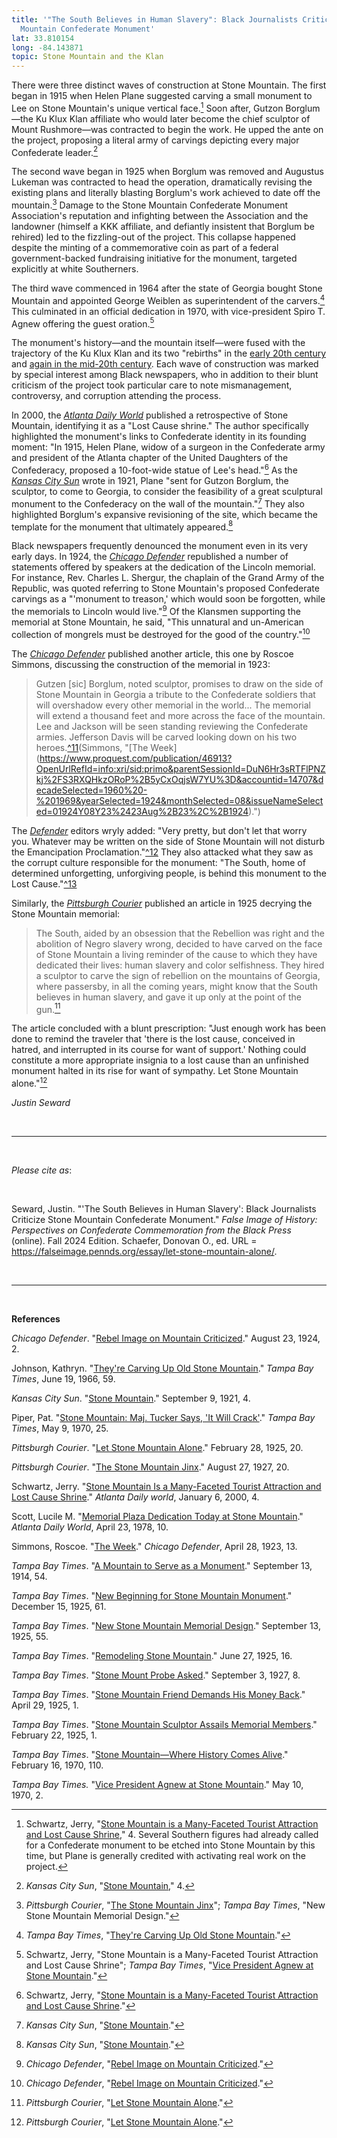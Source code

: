 ```yaml
---
title: '"The South Believes in Human Slavery": Black Journalists Criticize Stone
  Mountain Confederate Monument'
lat: 33.810154
long: -84.143871
topic: Stone Mountain and the Klan
---
```

There were three distinct waves of construction at Stone Mountain. The first began in 1915 when Helen Plane suggested carving a small monument to Lee on Stone Mountain's unique vertical  face.[^1] Soon after, Gutzon Borglum—the Ku Klux Klan affiliate who would later become the chief sculptor of Mount Rushmore—was contracted to begin the work. He upped the ante on the project, proposing a literal army of carvings depicting every major Confederate leader.[^2]

The second wave began in 1925 when Borglum was removed and Augustus Lukeman was contracted to head the operation, dramatically revising the existing plans and literally blasting Borglum's work achieved to date off the mountain.[^3] Damage to the Stone Mountain Confederate Monument Association's reputation and infighting between the Association and the landowner (himself a KKK affiliate, and defiantly insistent that Borglum be rehired) led to the fizzling-out of the project. This collapse happened despite the minting of a commemorative coin as part of a federal government-backed fundraising initiative for the monument, targeted explicitly at white Southerners.

The third wave commenced in 1964 after the state of Georgia bought Stone Mountain and appointed George Weiblen as superintendent of the carvers.[^4] This culminated in an official dedication in 1970, with vice-president Spiro T. Agnew offering the guest oration.[^5]

The monument's history—and the mountain itself—were fused with the trajectory of the Ku Klux Klan and its two "rebirths" in the [early 20th century](https://falseimage.pennds.org/essay/The-Birthplace-of-the-Klan) and [again in the mid-20th century](https://falseimage.pennds.org/essay/Fiery-Crosses-Symbolize-a-Revival-on-Stone-Mountain). Each wave of construction was marked by special interest among Black newspapers, who in addition to their blunt criticism of the project took particular care to note mismanagement, controversy, and corruption attending the process.

In 2000, the *[Atlanta Daily World](https://proxy.library.upenn.edu/login?url=https://www.proquest.com/publication/46353?accountid=14707&decadeSelected=2010+-+2019&yearSelected=2010&monthSelected=12&issueNameSelected=02010Y12Y30$23Dec+30,+2010)* published a retrospective of Stone Mountain, identifying it as a "Lost Cause shrine." The author specifically highlighted the monument's links to Confederate identity in its founding moment: "In 1915, Helen Plane, widow of a surgeon in the Confederate army and president of the Atlanta chapter of the United Daughters of the Confederacy, proposed a 10-foot-wide statue of Lee's head."[^6] As the *[Kansas City Sun](https://www.newspapers.com/paper/the-kansas-city-sun/1385/)* wrote in 1921, Plane "sent for Gutzon Borglum, the sculptor, to come to Georgia, to consider the feasibility of a great sculptural monument to the Confederacy on the wall of the mountain."[^7] They also highlighted Borglum's expansive revisioning of the site, which became the template for the monument that ultimately appeared.[^8] 

Black newspapers frequently denounced the monument even in its very early days. In 1924, the *[Chicago Defender](https://www.proquest.com/publication/46913?OpenUrlRefId=info:xri/sid:primo&parentSessionId=DuN6Hr3sRTFlPNZkj%2FS3RXQHkzORoP%2B5yCxOqjsW7YU%3D&accountid=14707&decadeSelected=1960%20-%201969&yearSelected=1924&monthSelected=08&issueNameSelected=01924Y08Y23%2423Aug%2B23%2C%2B1924)* republished a number of statements offered by speakers at the dedication of the Lincoln memorial. For instance, Rev. Charles L. Shergur, the chaplain of the Grand Army of the Republic, was quoted referring to Stone Mountain's proposed Confederate carvings as a "'monument to treason,' which would soon be forgotten, while the memorials to Lincoln would live."[^9] Of the Klansmen supporting the memorial at Stone Mountain, he said, "This unnatural and un-American collection of mongrels must be destroyed for the good of the country."[^10]

The *[Chicago Defender](https://www.proquest.com/publication/46913?OpenUrlRefId=info:xri/sid:primo&parentSessionId=DuN6Hr3sRTFlPNZkj%2FS3RXQHkzORoP%2B5yCxOqjsW7YU%3D&accountid=14707&decadeSelected=1960%20-%201969&yearSelected=1924&monthSelected=08&issueNameSelected=01924Y08Y23%2423Aug%2B23%2C%2B1924)* published another article, this one by Roscoe Simmons, discussing the construction of the memorial in 1923:

> Gutzen \[sic] Borglum, noted sculptor, promises to draw on the side of Stone Mountain in Georgia a tribute to the Confederate soldiers that will overshadow every other memorial in the world... The memorial will extend a thousand feet and more across the face of the mountain. Lee and Jackson will be seen standing reviewing the Confederate armies. Jefferson Davis will be carved looking down on his two heroes.[^11](Simmons, "\[The Week](\<>).")(Simmons, "\[The Week](https://www.proquest.com/publication/46913?OpenUrlRefId=info:xri/sid:primo&parentSessionId=DuN6Hr3sRTFlPNZkj%2FS3RXQHkzORoP%2B5yCxOqjsW7YU%3D&accountid=14707&decadeSelected=1960%20-%201969&yearSelected=1924&monthSelected=08&issueNameSelected=01924Y08Y23%2423Aug%2B23%2C%2B1924).")

The *[Defender](https://www.proquest.com/publication/46913?OpenUrlRefId=info:xri/sid:primo&parentSessionId=DuN6Hr3sRTFlPNZkj%2FS3RXQHkzORoP%2B5yCxOqjsW7YU%3D&accountid=14707&decadeSelected=1960%20-%201969&yearSelected=1924&monthSelected=08&issueNameSelected=01924Y08Y23%2423Aug%2B23%2C%2B1924)* editors wryly added: "Very pretty, but don't let that worry you. Whatever may be written on the side of Stone Mountain will not disturb the Emancipation Proclamation."[^12](Simmons, "\[The Week](\<>).") They also attacked what they saw as the corrupt culture responsible for the monument: "The South, home of determined unforgetting, unforgiving people, is behind this monument to the Lost Cause."[^13](Simmons, "\[The Week](\<>).")

Similarly, the *[Pittsburgh Courier](https://www.newspapers.com/paper/new-pittsburgh-courier/13418/)* published an article in 1925 decrying the Stone Mountain memorial:

> The South, aided by an obsession that the Rebellion was right and the abolition of Negro slavery wrong, decided to have carved on the face of Stone Mountain a living reminder of the cause to which they have dedicated their lives: human slavery and color selfishness. They hired a sculptor to carve the sign of rebellion on the mountains of Georgia, where passersby, in all the coming years, might know that the South believes in human slavery, and gave it up only at the point of the gun.[^14]

The article concluded with a blunt prescription: "Just enough work has been done to remind the traveler that 'there is the lost cause, conceived in hatred, and interrupted in its course for want of support.' Nothing could constitute a more appropriate insignia to a lost cause than an unfinished monument halted in its rise for want of sympathy. Let Stone Mountain alone."[^15]

*Justin Seward*

<br>

<hr>

<br>

*Please cite as*: 

<br>

Seward, Justin. "'The South Believes in Human Slavery': Black Journalists Criticize Stone Mountain Confederate Monument." *False Image of History: Perspectives on Confederate Commemoration from the Black Press* (online). Fall 2024 Edition. Schaefer, Donovan O., ed. URL = https://falseimage.pennds.org/essay/let-stone-mountain-alone/.

<br>

<hr>

<br>

**References**

*Chicago Defender*. "[Rebel Image on Mountain Criticized](https://www.proquest.com/publication/46913?OpenUrlRefId=info:xri/sid:primo&parentSessionId=DuN6Hr3sRTFlPNZkj%2FS3RXQHkzORoP%2B5yCxOqjsW7YU%3D&accountid=14707&decadeSelected=1960%20-%201969&yearSelected=1924&monthSelected=08&issueNameSelected=01924Y08Y23%2423Aug%2B23%2C%2B1924)." August 23, 1924, 2.

Johnson, Kathryn. "[They're Carving Up Old Stone Mountain](https://www.newspapers.com/paper/tampa-bay-times/5744/)." *Tampa Bay Times*, June 19, 1966, 59.

*Kansas City Sun*. "[Stone Mountain](https://www.newspapers.com/paper/the-kansas-city-sun/1385/)." September 9, 1921, 4.

Piper, Pat. "[Stone Mountain: Maj. Tucker Says, 'It Will Crack'](https://www.newspapers.com/paper/tampa-bay-times/5744/)." *Tampa Bay Times*, May 9, 1970, 25.

*Pittsburgh Courier*. "[Let Stone Mountain Alone](https://www.newspapers.com/paper/new-pittsburgh-courier/13418/)." February 28, 1925, 20.

*Pittsburgh Courier*. "[The Stone Mountain Jinx](https://www.newspapers.com/paper/new-pittsburgh-courier/13418/)." August 27, 1927, 20.

Schwartz, Jerry. "[Stone Mountain Is a Many-Faceted Tourist Attraction and Lost Cause Shrine](https://proxy.library.upenn.edu/login?url=https://www.proquest.com/publication/46353?accountid=14707&decadeSelected=2010+-+2019&yearSelected=2010&monthSelected=12&issueNameSelected=02010Y12Y30$23Dec+30,+2010)." *Atlanta Daily world*, January 6, 2000, 4.

Scott, Lucile M. "[Memorial Plaza Dedication Today at Stone Mountain](https://proxy.library.upenn.edu/login?url=https://www.proquest.com/publication/46353?accountid=14707&decadeSelected=2010+-+2019&yearSelected=2010&monthSelected=12&issueNameSelected=02010Y12Y30$23Dec+30,+2010)." *Atlanta Daily World*, April 23, 1978, 10.

Simmons, Roscoe. "[The Week](https://www.proquest.com/publication/46913?OpenUrlRefId=info:xri/sid:primo&parentSessionId=DuN6Hr3sRTFlPNZkj%2FS3RXQHkzORoP%2B5yCxOqjsW7YU%3D&accountid=14707&decadeSelected=1960%20-%201969&yearSelected=1924&monthSelected=08&issueNameSelected=01924Y08Y23%2423Aug%2B23%2C%2B1924)." *Chicago Defender*, April 28, 1923, 13.

*Tampa Bay Times*. "[A Mountain to Serve as a Monument](https://www.newspapers.com/paper/tampa-bay-times/5744/)." September 13, 1914, 54.

*Tampa Bay Times*. "[New Beginning for Stone Mountain Monument](https://www.newspapers.com/paper/tampa-bay-times/5744/)." December 15, 1925, 61.

*Tampa Bay Times*. "[New Stone Mountain Memorial Design](https://www.newspapers.com/paper/tampa-bay-times/5744/)." September 13, 1925, 55.

*Tampa Bay Times*. "[Remodeling Stone Mountain](https://www.newspapers.com/paper/tampa-bay-times/5744/)." June 27, 1925, 16.

*Tampa Bay Times*. "[Stone Mount Probe Asked](https://www.newspapers.com/paper/tampa-bay-times/5744/)." September 3, 1927, 8.

*Tampa Bay Times*. "[Stone Mountain Friend Demands His Money Back](https://www.newspapers.com/paper/tampa-bay-times/5744/)." April 29, 1925, 1.

*Tampa Bay Times*. "[Stone Mountain Sculptor Assails Memorial Members](https://www.newspapers.com/paper/tampa-bay-times/5744/)." February 22, 1925, 1.

*Tampa Bay Times*. "[Stone Mountain—Where History Comes Alive](https://www.newspapers.com/paper/tampa-bay-times/5744/)." February 16, 1970, 110.

*Tampa Bay Times.* "[Vice President Agnew at Stone Mountain](https://www.newspapers.com/paper/tampa-bay-times/5744/)." May 10, 1970, 2.

[^1]: Schwartz, Jerry, "[Stone Mountain is a Many-Faceted Tourist Attraction and Lost Cause Shrine](https://proxy.library.upenn.edu/login?url=https://www.proquest.com/publication/46353?accountid=14707&decadeSelected=2010+-+2019&yearSelected=2010&monthSelected=12&issueNameSelected=02010Y12Y30$23Dec+30,+2010)," 4. Several Southern figures had already called for a Confederate monument to be etched into Stone Mountain by this time, but Plane is generally credited with activating real work on the project.

[^2]: *Kansas City Sun*, "[Stone Mountain](https://www.newspapers.com/paper/the-kansas-city-sun/1385/)," 4.

[^3]: *Pittsburgh Courier*, "[The Stone Mountain Jinx](https://www.newspapers.com/paper/new-pittsburgh-courier/13418/)"; *Tampa Bay Times*, "New Stone Mountain Memorial Design."

[^4]: *Tampa Bay Times*, "[They're Carving Up Old Stone Mountain](https://www.newspapers.com/paper/tampa-bay-times/5744/)."

[^5]: Schwartz, Jerry, "Stone Mountain is a Many-Faceted Tourist Attraction and Lost Cause Shrine"; *Tampa Bay Times*, "[Vice President Agnew at Stone Mountain](https://www.newspapers.com/paper/tampa-bay-times/5744/)."

[^6]: Schwartz, Jerry, "[Stone Mountain is a Many-Faceted Tourist Attraction and Lost Cause Shrine](https://proxy.library.upenn.edu/login?url=https://www.proquest.com/publication/46353?accountid=14707&decadeSelected=2010+-+2019&yearSelected=2010&monthSelected=12&issueNameSelected=02010Y12Y30$23Dec+30,+2010)."

[^7]: *Kansas City Sun*, "[Stone Mountain](https://www.newspapers.com/paper/the-kansas-city-sun/1385/)."

[^8]: *Kansas City Sun*, "[Stone Mountain](https://www.newspapers.com/paper/the-kansas-city-sun/1385/)."

[^9]: *Chicago Defender*, "[Rebel Image on Mountain Criticized](https://www.proquest.com/publication/46913?OpenUrlRefId=info:xri/sid:primo&parentSessionId=DuN6Hr3sRTFlPNZkj%2FS3RXQHkzORoP%2B5yCxOqjsW7YU%3D&accountid=14707&decadeSelected=1960%20-%201969&yearSelected=1924&monthSelected=08&issueNameSelected=01924Y08Y23%2423Aug%2B23%2C%2B1924)."

[^10]: *Chicago Defender*, "[Rebel Image on Mountain Criticized](https://www.proquest.com/publication/46913?OpenUrlRefId=info:xri/sid:primo&parentSessionId=DuN6Hr3sRTFlPNZkj%2FS3RXQHkzORoP%2B5yCxOqjsW7YU%3D&accountid=14707&decadeSelected=1960%20-%201969&yearSelected=1924&monthSelected=08&issueNameSelected=01924Y08Y23%2423Aug%2B23%2C%2B1924)."

[^14]: *Pittsburgh Courier*, "[Let Stone Mountain Alone](<>)."

[^15]: *Pittsburgh Courier*, "[Let Stone Mountain Alone](<>)."
